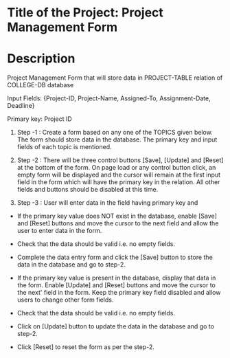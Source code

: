 # Title of the Project: Project Management Form

# Description

Project Management Form that will store data in PROJECT-TABLE relation of COLLEGE-DB database

Input Fields: {Project-ID, Project-Name, Assigned-To, Assignment-Date, Deadline}

Primary key: Project ID

1. Step -1 : Create a form based on any one of the TOPICS given below. The form should store data in the database. The primary key and input fields of each topic is mentioned.

2. Step -2 : There will be three control buttons [Save], [Update] and [Reset] at the bottom of the form. On page load or any control button click, an empty form will be displayed and the cursor will remain at the first input field in the form which will have the primary key in the relation. All other fields and buttons should be disabled at this time.

3. Step -3 : User will enter data in the field having primary key and

* If the primary key value does NOT exist in the database, enable [Save] and [Reset] buttons and move the cursor to the next field and allow the user to enter data in the form.

* Check that the data should be valid i.e. no empty fields.

* Complete the data entry form and click the [Save] button to store the data in the database and go to step-2.

* If the primary key value is present in the database, display that data in the form. Enable [Update] and [Reset] buttons and move the cursor to the next' field in the form. Keep the primary key field disabled and allow users to change other form fields.

* Check that the data should be valid i.e. no empty fields.

* Click on [Update] button to update the data in the database and go to step-2.

* Click [Reset] to reset the form as per the step-2.
